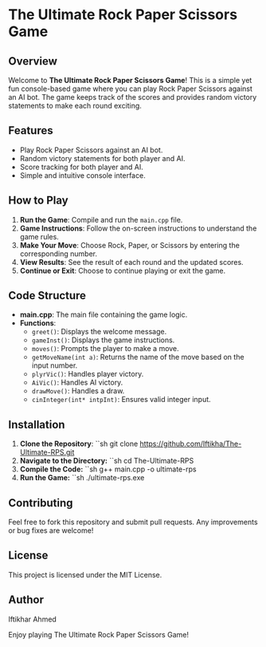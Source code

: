 # The Ultimate Rock Paper Scissors Game

## Overview
Welcome to **The Ultimate Rock Paper Scissors Game**! This is a simple yet fun console-based game where you can play Rock Paper Scissors against an AI bot. The game keeps track of the scores and provides random victory statements to make each round exciting.

## Features
- Play Rock Paper Scissors against an AI bot.
- Random victory statements for both player and AI.
- Score tracking for both player and AI.
- Simple and intuitive console interface.

## How to Play
1. **Run the Game**: Compile and run the `main.cpp` file.
2. **Game Instructions**: Follow the on-screen instructions to understand the game rules.
3. **Make Your Move**: Choose Rock, Paper, or Scissors by entering the corresponding number.
4. **View Results**: See the result of each round and the updated scores.
5. **Continue or Exit**: Choose to continue playing or exit the game.

## Code Structure
- **main.cpp**: The main file containing the game logic.
- **Functions**:
  - `greet()`: Displays the welcome message.
  - `gameInst()`: Displays the game instructions.
  - `moves()`: Prompts the player to make a move.
  - `getMoveName(int a)`: Returns the name of the move based on the input number.
  - `plyrVic()`: Handles player victory.
  - `AiVic()`: Handles AI victory.
  - `drawMove()`: Handles a draw.
  - `cinInteger(int* intpInt)`: Ensures valid integer input.

## Installation
1. **Clone the Repository**:
   ``sh
   git clone https://github.com/Iftikha/The-Ultimate-RPS.git
2. **Navigate to the Directory:**
   ``sh
   cd The-Ultimate-RPS 
3. **Compile the Code:**
    ``sh
    g++ main.cpp -o ultimate-rps
4. **Run the Game:**
    ``sh
    ./ultimate-rps.exe
## Contributing
Feel free to fork this repository and submit pull requests. Any improvements or bug fixes are welcome!

## License
This project is licensed under the MIT License.

## Author
Iftikhar Ahmed

Enjoy playing The Ultimate Rock Paper Scissors Game!
